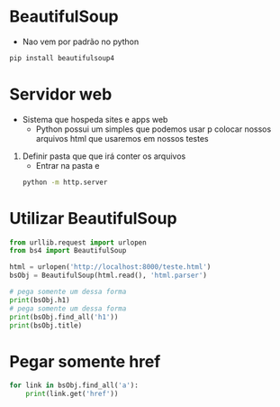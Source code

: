 # BeautifulSoup
- Nao vem por padrão no python
```sh
pip install beautifulsoup4
```

# Servidor web
- Sistema que hospeda sites e apps web
    - Python possui um simples que podemos usar p colocar nossos arquivos html que usaremos em nossos testes
1. Definir pasta que que irá conter os arquivos 
    - Entrar na pasta e 
    ```sh
    python -m http.server
    ```

# Utilizar BeautifulSoup
```py
from urllib.request import urlopen
from bs4 import BeautifulSoup

html = urlopen('http://localhost:8000/teste.html')
bsObj = BeautifulSoup(html.read(), 'html.parser')

# pega somente um dessa forma
print(bsObj.h1)
# pega somente um dessa forma
print(bsObj.find_all('h1'))
print(bsObj.title)
```

# Pegar somente href
```py
for link in bsObj.find_all('a'):
    print(link.get('href'))
```